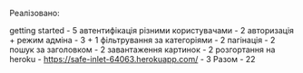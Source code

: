 
Реалізовано:

getting started - 5
автентифікація різними користувачами - 2
авторизація + режим адміна - 3 + 1
фільтрування за категоріями - 2
пагінація - 2
пошук за заголовком - 2
завантаження картинок - 2
розгортання на heroku - https://safe-inlet-64063.herokuapp.com/ - 3
Разом - 22
